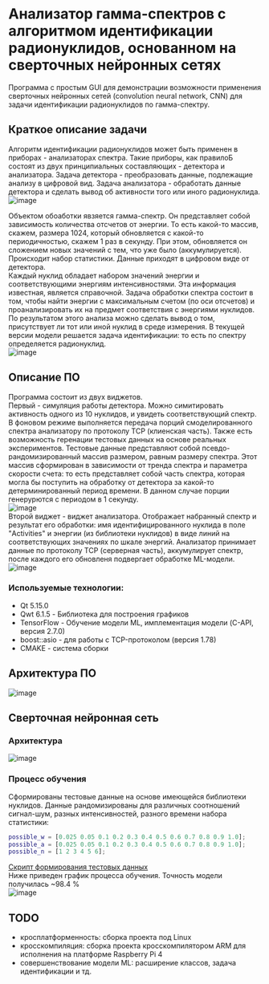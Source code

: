 # Анализатор гамма-спектров с алгоритмом идентификации радионуклидов, основанном на сверточных нейронных сетях  
Программа с простым GUI для демонстрации возможности применения сверточных нейронных сетей (convolution neural network, CNN) для задачи идентификации радионуклидов по гамма-спектру.  

## Краткое описание задачи  
Алгоритм идентификации радионуклидов может быть применен в приборах - анализаторах спектра. Такие приборы, как правилоБ состоят из двух принципиальных составляющих - детектора и анализатора. Задача детектора - преобразовать данные, подлежащие анализу в цифровой вид. Задача анализатора - обработать данные детектора и сделать вывод об активности того или иного радионуклида.  
![image](https://user-images.githubusercontent.com/46919053/158963941-58377c34-1c08-4187-8722-ab4622e877bc.png)  

Объектом обоаботки явзяется гамма-спектр. Он представляет собой зависимость количества отсчетов от энергии. То есть какой-то массив, скажем, размера 1024, который обновляется с какой-то периодичностью, скажем 1 раз в секунду. При этом, обновляется он сложением новых значений с тем, что уже было (аккумулируется). Происходит набор статистики. Данные приходят в цифровом виде от детектора.  
Каждый нуклид обладает набором значений энергии и соответствующими энергиям интенсивностями. Эта информация известная, является справочной. Задача обработки спектра состоит в том, чтобы найти энергии с максимальным счетом (по оси отсчетов) и проанализировать их на предмет соответствия с энергиями нуклидов. По результатом этого анализа можно сделать вывод о том, присутствует ли тот или иной нуклид в среде измерения. В текущей версии модели решается задача идентификации: то есть по спектру определяется радионуклид.  
![image](https://user-images.githubusercontent.com/46919053/158962522-e838375d-16da-4bb0-8fa0-135813dfa54e.png)  
  
## Описание ПО  
Программа состоит из двух виджетов.  
Первый - симуляция работы детектора. Можно симитировать активность одного из 10 нуклидов, и увидеть соответствующий спектр. В фоновом режиме выполняется передача порций смоделированного спектра анализатору по протоколу TCP (клиенская часть). Также есть возможность геренации тестовых данных на основе реальных экспериментов. Тестовые данные представляют собой псевдо-рандомизированный массив размером, равным размеру спектра. Этот массив сформирован в зависимости от тренда спектра и параметра скорости счета: то есть представляет собой часть спектра, которая могла бы поступить на обработку от детектора за какой-то детерминированный период времени. В данном случае порции генерурются с периодом в 1 секунду.  
![image](https://user-images.githubusercontent.com/46919053/158976835-bb329b28-2d70-4f24-9d41-e354f9356121.png)  
Второй виджет - виджет анализатора. Отображает набранный спектр и результат его обработки: имя идентифицированного нуклида в поле "Activities" и энергии (из библиотеки нуклидов) в виде линий на соответствующих значениях по шкале энергий. Анализатор принимает данные по протоколу TCP (серверная часть), аккумулирует спектр, после каждого его обновленя подвергает обработке ML-модели.  
![image](https://user-images.githubusercontent.com/46919053/158976894-7a7c9498-9981-41bc-86fa-fb9cf0396dee.png)  
### Используемые технологии:  
- Qt 5.15.0
- Qwt 6.1.5 - Библиотека для построения графиков  
- TensorFlow - Обучение модели ML, имплементация модели (C-API, версия 2.7.0)  
- boost::asio - для работы с TCP-протоколом (версия 1.78)
- CMAKE - система сборки

## Архитектура ПО  
![image](https://user-images.githubusercontent.com/46919053/158977966-46ef1504-efc0-4f7e-a104-9b2df5f304ed.png)  

## Сверточная нейронная сеть  
### Архитектура  
![image](https://user-images.githubusercontent.com/46919053/158979617-d1c3ab5a-c3c5-4aa4-b8d0-bb24a4678d02.png)

### Процесс обучения  
Сформированы тестовые данные на основе имеющейся библиотеки нуклидов. Данные рандомизированы для различных соотношений сигнал-шум, разных интенсивностей, разного времени набора статистики: 
```matlab
possible_w = [0.025 0.05 0.1 0.2 0.3 0.4 0.5 0.6 0.7 0.8 0.9 1.0];
possible_a = [0.025 0.05 0.1 0.2 0.3 0.4 0.5 0.6 0.7 0.8 0.9 1.0];
possible_n = [1 2 3 4 5 6];
```
[Скрипт формирования тестовых данных](https://github.com/sanlav89/analyzer/blob/master/matlab/generate_train_data.m)  
Ниже приведен график процесса обучения. Точность модели получилась ~98.4 %  
![image](https://user-images.githubusercontent.com/46919053/158979874-959a90b7-c42a-462a-8396-cb7ff22dd1c6.png)

## TODO
- кросплатформенность: сборка проекта под Linux
- кросскомпиляция: сборка проекта кросскомпилятором ARM для исполнения на платформе Raspberry Pi 4
- совершенствование модели ML: расширение классов, задача идентификации и тд. 
